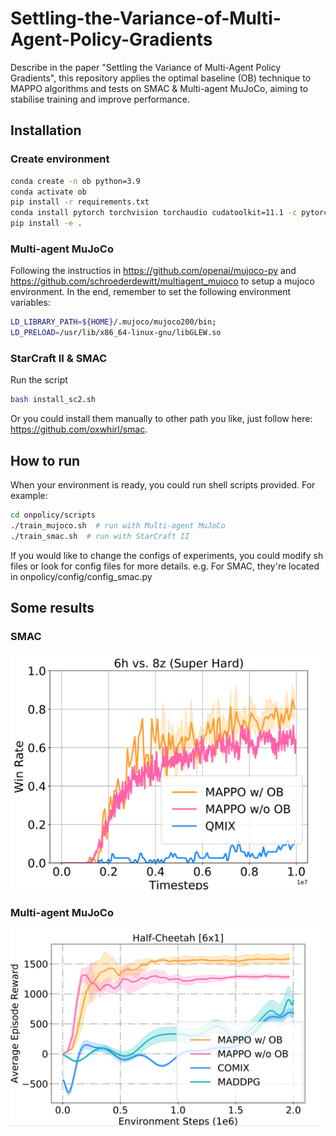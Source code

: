 # Settling-the-Variance-of-Multi-Agent-Policy-Gradients
Describe in the paper "Settling the Variance of Multi-Agent Policy Gradients", this repository applies the optimal baseline (OB) technique to MAPPO algorithms and tests on SMAC & Multi-agent MuJoCo, aiming to stabilise training and improve performance. 

## Installation
### Create environment
``` Bash
conda create -n ob python=3.9
conda activate ob
pip install -r requirements.txt
conda install pytorch torchvision torchaudio cudatoolkit=11.1 -c pytorch -c nvidia
pip install -e .
```

### Multi-agent MuJoCo
Following the instructios in https://github.com/openai/mujoco-py and https://github.com/schroederdewitt/multiagent_mujoco to setup a mujoco environment. In the end, remember to set the following environment variables:
``` Bash
LD_LIBRARY_PATH=${HOME}/.mujoco/mujoco200/bin;
LD_PRELOAD=/usr/lib/x86_64-linux-gnu/libGLEW.so
```
### StarCraft II & SMAC
Run the script
``` Bash
bash install_sc2.sh
```
Or you could install them manually to other path you like, just follow here: https://github.com/oxwhirl/smac.

## How to run
When your environment is ready, you could run shell scripts provided. For example:
``` Bash
cd onpolicy/scripts
./train_mujoco.sh  # run with Multi-agent MuJoCo
./train_smac.sh  # run with StarCraft II
```
If you would like to change the configs of experiments, you could modify sh files or look for config files for more details. e.g. For SMAC, they're located in onpolicy/config/config_smac.py

## Some results

### SMAC

<img src="results/6h8z.png" width="500" >

### Multi-agent MuJoCo

<img src="results/halfcheetah.png" width="500" >


